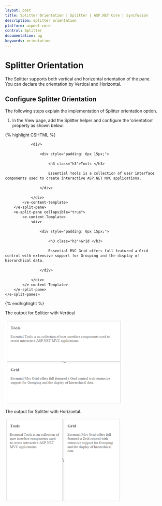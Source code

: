 ```yaml
---
layout: post
title: Splitter Orientation | Splitter | ASP.NET Core | Syncfusion
description: splitter orientation
platform: aspnet-core
control: Splitter
documentation: ug
keywords: orientation
---
```


# Splitter Orientation

The Splitter supports both vertical and horizontal orientation of the pane. You can declare the orientation by Vertical  and Horizontal.

## Configure Splitter Orientation

 The following steps explain the implementation of Splitter orientation option.

1. In the View page, add the Splitter helper and configure the ‘orientation’ property as shown below.


{% highlight CSHTML %}

<ej-splitter id="outterSplitter" orientation="Vertical" height="250" width="485">
    <e-split-panes>
        <e-split-pane collapsible="true">
            <e-content-template>
               
                <div>

                    <div style="padding: 0px 15px;">

                        <h3 class="h3">Tools </h3>

                        Essential Tools is a collection of user interface components used to create interactive ASP.NET MVC applications.

                    </div>

                </div>
            </e-content-template>
        </e-split-pane>
        <e-split-pane collapsible="true">
            <e-content-Template>
                <div>

                    <div style="padding: 0px 15px;">

                        <h3 class="h3">Grid </h3>

                        Essential MVC Grid offers full featured a Grid control with extensive support for Grouping and the display of hierarchical data.

                    </div>

                </div>
            </e-content-Template>
        </e-split-pane>
    </e-split-panes>
</ej-splitter>


{% endhighlight %}

The output for Splitter with Vertical

![](Splitter-Orientation_images/Splitter-Orientation_img1.png)



The output for Splitter with Horizontal.



![](Splitter-Orientation_images/Splitter-Orientation_img2.png)



